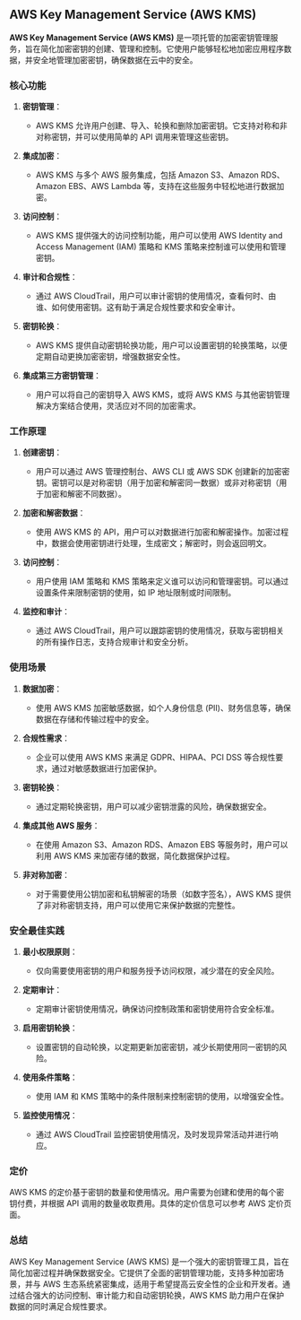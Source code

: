 ## AWS Key Management Service (AWS KMS)

**AWS Key Management Service (AWS KMS)** 是一项托管的加密密钥管理服务，旨在简化加密密钥的创建、管理和控制。它使用户能够轻松地加密应用程序数据，并安全地管理加密密钥，确保数据在云中的安全。

### 核心功能

1. **密钥管理**：
   - AWS KMS 允许用户创建、导入、轮换和删除加密密钥。它支持对称和非对称密钥，并可以使用简单的 API 调用来管理这些密钥。

2. **集成加密**：
   - AWS KMS 与多个 AWS 服务集成，包括 Amazon S3、Amazon RDS、Amazon EBS、AWS Lambda 等，支持在这些服务中轻松地进行数据加密。

3. **访问控制**：
   - AWS KMS 提供强大的访问控制功能，用户可以使用 AWS Identity and Access Management (IAM) 策略和 KMS 策略来控制谁可以使用和管理密钥。

4. **审计和合规性**：
   - 通过 AWS CloudTrail，用户可以审计密钥的使用情况，查看何时、由谁、如何使用密钥。这有助于满足合规性要求和安全审计。

5. **密钥轮换**：
   - AWS KMS 提供自动密钥轮换功能，用户可以设置密钥的轮换策略，以便定期自动更换加密密钥，增强数据安全性。

6. **集成第三方密钥管理**：
   - 用户可以将自己的密钥导入 AWS KMS，或将 AWS KMS 与其他密钥管理解决方案结合使用，灵活应对不同的加密需求。

### 工作原理

1. **创建密钥**：
   - 用户可以通过 AWS 管理控制台、AWS CLI 或 AWS SDK 创建新的加密密钥。密钥可以是对称密钥（用于加密和解密同一数据）或非对称密钥（用于加密和解密不同数据）。

2. **加密和解密数据**：
   - 使用 AWS KMS 的 API，用户可以对数据进行加密和解密操作。加密过程中，数据会使用密钥进行处理，生成密文；解密时，则会返回明文。

3. **访问控制**：
   - 用户使用 IAM 策略和 KMS 策略来定义谁可以访问和管理密钥。可以通过设置条件来限制密钥的使用，如 IP 地址限制或时间限制。

4. **监控和审计**：
   - 通过 AWS CloudTrail，用户可以跟踪密钥的使用情况，获取与密钥相关的所有操作日志，支持合规审计和安全分析。

### 使用场景

1. **数据加密**：
   - 使用 AWS KMS 加密敏感数据，如个人身份信息 (PII)、财务信息等，确保数据在存储和传输过程中的安全。

2. **合规性需求**：
   - 企业可以使用 AWS KMS 来满足 GDPR、HIPAA、PCI DSS 等合规性要求，通过对敏感数据进行加密保护。

3. **密钥轮换**：
   - 通过定期轮换密钥，用户可以减少密钥泄露的风险，确保数据安全。

4. **集成其他 AWS 服务**：
   - 在使用 Amazon S3、Amazon RDS、Amazon EBS 等服务时，用户可以利用 AWS KMS 来加密存储的数据，简化数据保护过程。

5. **非对称加密**：
   - 对于需要使用公钥加密和私钥解密的场景（如数字签名），AWS KMS 提供了非对称密钥支持，用户可以使用它来保护数据的完整性。

### 安全最佳实践

1. **最小权限原则**：
   - 仅向需要使用密钥的用户和服务授予访问权限，减少潜在的安全风险。

2. **定期审计**：
   - 定期审计密钥使用情况，确保访问控制政策和密钥使用符合安全标准。

3. **启用密钥轮换**：
   - 设置密钥的自动轮换，以定期更新加密密钥，减少长期使用同一密钥的风险。

4. **使用条件策略**：
   - 使用 IAM 和 KMS 策略中的条件限制来控制密钥的使用，以增强安全性。

5. **监控使用情况**：
   - 通过 AWS CloudTrail 监控密钥使用情况，及时发现异常活动并进行响应。

### 定价

AWS KMS 的定价基于密钥的数量和使用情况。用户需要为创建和使用的每个密钥付费，并根据 API 调用的数量收取费用。具体的定价信息可以参考 AWS 定价页面。

### 总结

AWS Key Management Service (AWS KMS) 是一个强大的密钥管理工具，旨在简化加密过程并确保数据安全。它提供了全面的密钥管理功能，支持多种加密场景，并与 AWS 生态系统紧密集成，适用于希望提高云安全性的企业和开发者。通过结合强大的访问控制、审计能力和自动密钥轮换，AWS KMS 助力用户在保护数据的同时满足合规性要求。